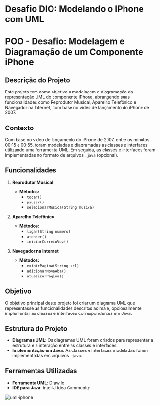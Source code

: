 # Desafio DIO: Modelando o IPhone com UML

# POO - Desafio: Modelagem e Diagramação de um Componente iPhone

## Descrição do Projeto

Este projeto tem como objetivo a modelagem e diagramação da representação UML do componente iPhone, abrangendo suas funcionalidades como Reprodutor Musical, Aparelho Telefônico e Navegador na Internet, com base no vídeo de lançamento do iPhone de 2007.

## Contexto
Com base no vídeo de lançamento do iPhone de 2007, entre os minutos 00:15 e 00:55, foram modeladas e diagramadas as classes e interfaces utilizando uma ferramenta UML. Em seguida, as classes e interfaces foram implementadas no formato de arquivos `.java` (opcional).

## Funcionalidades

1. **Reprodutor Musical**
   - **Métodos:**
     - `tocar()`
     - `pausar()`
     - `selecionarMusica(String musica)`

2. **Aparelho Telefônico**
   - **Métodos:**
     - `ligar(String numero)`
     - `atender()`
     - `iniciarCorreioVoz()`

3. **Navegador na Internet**
   - **Métodos:**
     - `exibirPagina(String url)`
     - `adicionarNovaAba()`
     - `atualizarPagina()`

## Objetivo
O objetivo principal deste projeto foi criar um diagrama UML que representasse as funcionalidades descritas acima e, opcionalmente, implementar as classes e interfaces correspondentes em Java.

## Estrutura do Projeto
- **Diagramas UML**: Os diagramas UML foram criados para representar a estrutura e a interação entre as classes e interfaces.
- **Implementação em Java**: As classes e interfaces modeladas foram implementadas em arquivos `.java`.

## Ferramentas Utilizadas
- **Ferramenta UML**: Draw.Io
- **IDE para Java**: IntelliJ Idea Community

![uml-iphone](https://github.com/squarcinihelena/desafio-diagrama-de-classes-UML/assets/107894837/c936f4eb-34c0-4c49-97a8-b8a8a54b2782)
